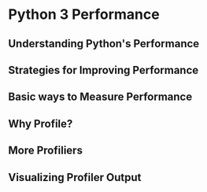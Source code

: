 # Python 3 Performance

## Understanding Python's Performance


## Strategies for Improving Performance


## Basic ways to Measure Performance


## Why Profile?


## More Profiliers


## Visualizing Profiler Output

